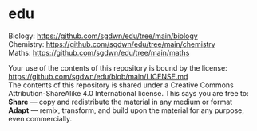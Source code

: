 # edu

Biology: https://github.com/sgdwn/edu/tree/main/biology  
Chemistry: https://github.com/sgdwn/edu/tree/main/chemistry  
Maths: https://github.com/sgdwn/edu/tree/main/maths  



Your use of the contents of this repository is bound by the license: https://github.com/sgdwn/edu/blob/main/LICENSE.md  
The contents of this repository is shared under a Creative Commons Attribution-ShareAlike 4.0 International license. This says you are free to:  
**Share** — copy and redistribute the material in any medium or format  
**Adapt** — remix, transform, and build upon the material for any purpose, even commercially.  

